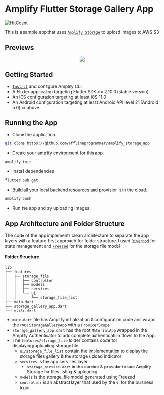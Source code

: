 # Amplify Flutter Storage Gallery App

[![HitCount](https://hits.dwyl.com/offlineprogrammer/amplify_storage_app.svg?style=flat-square&show=unique)](http://hits.dwyl.com/offlineprogrammer/amplify_storage_app)

This is a sample app that uses [`Amplify Storage`](https://docs.amplify.aws/lib/storage/getting-started/q/platform/flutter/) to upload images to AWS S3


## Previews

<p align="center">
  <img  src="https://user-images.githubusercontent.com/12375969/185515984-387669a6-3644-4842-8627-4f1a9133dede.gif" />
</p>


## Getting Started
* [`Install`](https://docs.amplify.aws/cli/start/install/) and configure Amplify CLI
* A Flutter application targeting Flutter SDK >= 2.10.0 (stable version).
* An iOS configuration targeting at least iOS 11.0
* An Android configuration targeting at least Android API level 21 (Android 5.0) or above


## Running the App
- Clone the application.

```bash
git clone https://github.com/offlineprogrammer/amplify_storage_app
```

- Create your amplify environment for this app

```bash
amplify init
```

- Install dependencies

```bash
flutter pub get
```

- Build all your local backend resources and provision it in the cloud.

```bash
amplify push
```

- Run the app and try uploading images.


## App Architecture and Folder Structure

The code of the app implements clean architecture to separate the app layers with a feature-first approach for folder structure. I used [`Riverpod`](https://riverpod.dev/) for state management and [`Freezed`](https://pub.dev/packages/freezed) for the storage file model


#### Folder Structure

```
lib
├── features
│   ├── storage_file
│   │   ├── controller
│   │   ├── models
│   │   ├── services
│   │   └── ui
│   │       └── storage_file_list
├── main.dart
├── storage_gallery_app.dart
└── utils.dart
```

* `main.dart` file has Amplify initialization & configuration code and wraps the root `StorageGalleryApp` with a `ProviderScope`
* `storage_gallery_app.dart` has the root `MaterialApp` wrapped in the Amplify Authenticator to add complete authentication flows to the App.
* The `features/storage_file` folder contains code for displaying/uploading storage file
    * `ui/storage_file_list` contain the implementation to display the storage files gallery & the storage upload indicator
    * `services` is the app services layer
        *  `storage_service.dart` is the service & provider to use Amplify Storage for files listing & uploading
     * `models` is the storage_file model generated using Freezed
     * `controller` is an abstract layer that used by the ui for the buisness logic
